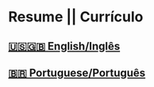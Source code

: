 # Resume || Currículo

## [🇺🇸🇬🇧 English/Inglês](https://github.com/estermabel/resume/blob/4fd68a71461d8cdf338af299b5566892c135a06f/Ester%20Mabel%20-%20Curri%CC%81culo%20-%20EN.pdf)

## [🇧🇷 Portuguese/Português](https://github.com/estermabel/resume/blob/4fd68a71461d8cdf338af299b5566892c135a06f/Ester%20Mabel%20-%20Curri%CC%81culo%20-%20PT.pdf)
